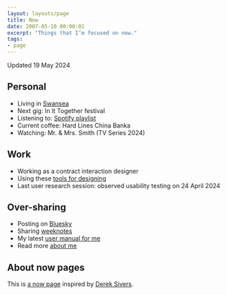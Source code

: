 ```yaml
---
layout: layouts/page
title: Now
date: 2007-05-10 00:00:01
excerpt: "Things that I’m focused on now."
tags:
- page
---
```


Updated 19 May 2024

## Personal

- Living in [Swansea](/blog/things-to-do-in-swansea/)
- Next gig: In It Together festival
- Listening to: [Spotify playlist](https://open.spotify.com/playlist/4gOOXjZ8qgSvdmbeLoFsCc)
- Current coffee: Hard Lines China Banka
- Watching: Mr. & Mrs. Smith (TV Series 2024)

## Work

- Working as a contract interaction designer
- Using these [tools for designing](/uses)
- Last user research session: observed usability testing on 24 April 2024

## Over-sharing

- Posting on [Bluesky](https://bsky.app/profile/benjystanton.bsky.social)
- Sharing [weeknotes](/blog/category/weeknotes)
- My latest [user manual for me](/blog/a-user-manual-for-me-version-3/)
- Read more [about me](/about)

## About now pages

This is [a now page](https://nownownow.com/about) inspired by [Derek Sivers](https://sive.rs/now).